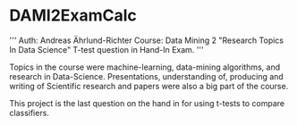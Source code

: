 # DAMI2ExamCalc

'''
Auth: Andreas Ährlund-Richter
Course: Data Mining 2 "Research Topics In Data Science"
T-test question in Hand-In Exam.
'''

Topics in the course were machine-learning, data-mining algorithms, 
and research in Data-Science. 
Presentations, understanding of, producing and writing of Scientific research and
papers were also a big part of the course.

This project is the last question on the hand in for using t-tests to compare classifiers.
